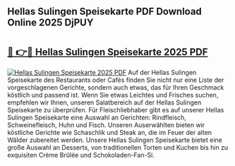 ## Hellas Sulingen Speisekarte PDF Download Online 2025 DjPUY

# <h2><a href="http://gcb54u.nevu.top/?p=Hellas+Sulingen+Speisekarte">🔗 👉🔴 Hellas Sulingen Speisekarte 2025 PDF</a></h2>

[![Hellas Sulingen Speisekarte 2025 PDF](https://i.imgur.com/dBaPXMq.png)](http://gcb54u.nevu.top/?p=Hellas+Sulingen+Speisekarte)
Auf der Hellas Sulingen Speisekarte des Restaurants oder Cafés finden Sie nicht nur eine Liste der vorgeschlagenen Gerichte, sondern auch etwas, das für Ihren Geschmack köstlich und passend ist. Wenn Sie etwas Leichtes und Frisches suchen, empfehlen wir Ihnen, unseren Salatbereich auf der Hellas Sulingen Speisekarte zu überprüfen. Für Fleischliebhaber gibt es auf unserer Hellas Sulingen Speisekarte eine Auswahl an Gerichten: Rindfleisch, Schweinefleisch, Huhn und Fisch. Unseren Auserwählten bieten wir köstliche Gerichte wie Schaschlik und Steak an, die im Feuer der alten Wälder zubereitet werden. Unsere Hellas Sulingen Speisekarte bietet eine große Auswahl an Desserts, von traditionellen Torten und Kuchen bis hin zu exquisiten Crème Brûlée und Schokoladen-Fan-Si.
